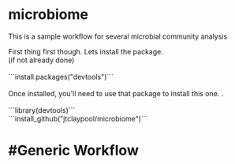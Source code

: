 # microbiome
<p>
  This is a sample workflow for several microbial community analysis
</p>
<p>
  First thing first though. Lets install the package.
  <br/>
  (if not already done)
  <br/><br/>
  ```install.packages("devtools")```
  <br/><br/>
  Once installed, you'll need to use that package to install this one. .
  <br/><br/>
  ```library(devtools)```
  <br/>
  ```install_github("jtclaypool/microbiome")```
</p>

<h1>#Generic Workflow</h1>

